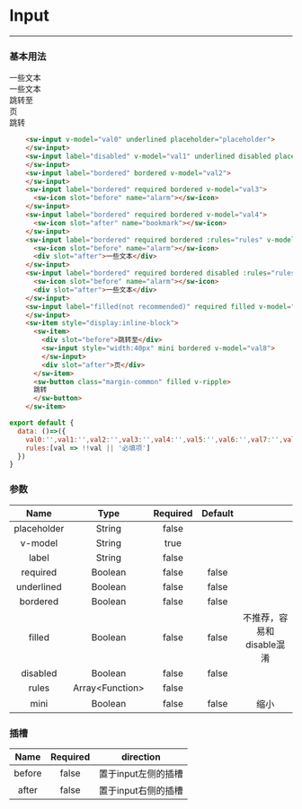 # Input
---
### 基本用法
<common-decorator>
  <div>
    <sw-input v-model="val0" underlined placeholder="placeholder">
    </sw-input>
    <sw-input label="disabled" v-model="val1" underlined disabled placeholder="placeholder">
    </sw-input>
    <sw-input label="bordered" bordered v-model="val2">
    </sw-input>
    <sw-input label="bordered" required bordered v-model="val3">
      <sw-icon slot="before" name="alarm"></sw-icon>
    </sw-input>
    <sw-input label="bordered" required bordered v-model="val4">
      <sw-icon slot="after" name="bookmark"></sw-icon>
    </sw-input>
    <sw-input label="bordered" required bordered :rules="rules" v-model="val5">
      <sw-icon slot="before" name="alarm"></sw-icon>
      <div slot="after">一些文本</div>
    </sw-input>
    <sw-input label="bordered" required bordered disabled :rules="rules" v-model="val6">
      <sw-icon slot="before" name="alarm"></sw-icon>
      <div slot="after">一些文本</div>
    </sw-input>
    <sw-input label="filled(not recommended)" required filled v-model="val7">
    </sw-input>
    <sw-item style="display:inline-block">
      <sw-item>
        <div slot="before">跳转至</div>
        <sw-input style="width:40px" mini bordered v-model="val8">
        </sw-input>
        <div slot="after">页</div>
      </sw-item>
      <sw-button class="margin-common" filled v-ripple>
      跳转
      </sw-button>
    </sw-item>
  </div>
</common-decorator>

<script>
export default {
  data: ()=>({
    val0:'',val1:'',val2:'',val3:'',val4:'',val5:'',val6:'',val7:'',val8:'',
    rules:[val => !!val || '必填项']
  })
}
</script>

``` html
    <sw-input v-model="val0" underlined placeholder="placeholder">
    </sw-input>
    <sw-input label="disabled" v-model="val1" underlined disabled placeholder="placeholder">
    </sw-input>
    <sw-input label="bordered" bordered v-model="val2">
    </sw-input>
    <sw-input label="bordered" required bordered v-model="val3">
      <sw-icon slot="before" name="alarm"></sw-icon>
    </sw-input>
    <sw-input label="bordered" required bordered v-model="val4">
      <sw-icon slot="after" name="bookmark"></sw-icon>
    </sw-input>
    <sw-input label="bordered" required bordered :rules="rules" v-model="val5">
      <sw-icon slot="before" name="alarm"></sw-icon>
      <div slot="after">一些文本</div>
    </sw-input>
    <sw-input label="bordered" required bordered disabled :rules="rules" v-model="val6">
      <sw-icon slot="before" name="alarm"></sw-icon>
      <div slot="after">一些文本</div>
    </sw-input>
    <sw-input label="filled(not recommended)" required filled v-model="val7">
    </sw-input>
    <sw-item style="display:inline-block">
      <sw-item>
        <div slot="before">跳转至</div>
        <sw-input style="width:40px" mini bordered v-model="val8">
        </sw-input>
        <div slot="after">页</div>
      </sw-item>
      <sw-button class="margin-common" filled v-ripple>
      跳转
      </sw-button>
    </sw-item>
```

``` js
export default {
  data: ()=>({
    val0:'',val1:'',val2:'',val3:'',val4:'',val5:'',val6:'',val7:'',val8:'',
    rules:[val => !!val || '必填项']
  })
}
```

### 参数

Name|Type|Required|Default||
:------:|:------:|:------:|:------:|:------:|
placeholder|String|false||
v-model|String|true||
label|String|false||
required|Boolean|false|false|
underlined|Boolean|false|false|
bordered|Boolean|false|false|
filled|Boolean|false|false|不推荐，容易和disable混淆|
disabled|Boolean|false|false|
rules|Array\<Function\>|false||
mini|Boolean|false|false|缩小|

### 插槽

Name|Required|direction|
:------:|:------:|:------:|
before|false|置于input左侧的插槽|
after|false|置于input右侧的插槽|